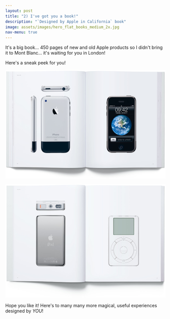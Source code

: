 ```yaml
---
layout: post
title: "2) I've got you a book!"
description: "`Designed by Apple in California` book"
image: assets/images/hero_flat_books_medium_2x.jpg
nav-menu: true
---
```


It's a big book... 450 pages of new and old Apple products so I didn't bring it to Mont Blanc... it's waiting for you in London!

Here's a sneak peek for you!

![Image of iPhone](assets/images/spreads_iphone_medium_2x.jpg)

![Image of iPod](assets/images/spreads_ipod_medium_2x.jpg)

Hope you like it! Here's to many many more magical, useful experiences designed by *YOU*!
